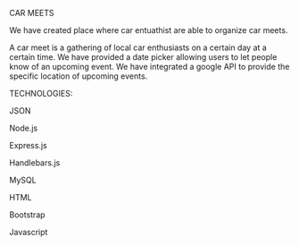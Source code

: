 CAR MEETS

We have created place where car entuathist are able to organize car meets. 



A car meet is 
a gathering of local car enthusiasts on a certain day at a certain time. We have provided a date picker allowing users to let people know of an upcoming event. We have integrated a google API to provide the specific location of upcoming events.

TECHNOLOGIES:

JSON

Node.js 

Express.js

Handlebars.js

MySQL

HTML

Bootstrap

Javascript
